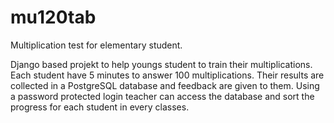 # mu120tab

Multiplication test for elementary student.

Django based projekt to help youngs student to train their multiplications. Each student have 5 minutes to answer 100 multiplications. Their results are collected in a PostgreSQL database and feedback are given to them. Using a password protected login teacher can access the database and sort the progress for each student in every classes.
